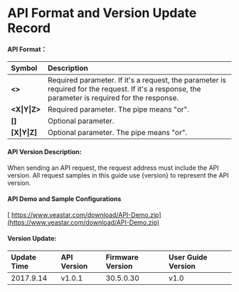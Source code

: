 # API Format and Version Update Record

#### **API Format：**

| **Symbol** | **Description** |
| :--- | :--- |
| **&lt;&gt;** | Required parameter. If it's a request, the parameter is required for the request. If it's a response, the parameter is required for the response. |
| **&lt;X\|Y\|Z&gt;** | Required parameter. The pipe means "or". |
| **\[\]** | Optional parameter. |
| **\[X\|Y\|Z\]** | Optional parameter. The pipe means "or". |

#### 

#### API Version Description:

When sending an API request, the request address must include the API version. All request samples in this guide use {version} to represent the API version.

#### API Demo and Sample Configurations

[ https://www.yeastar.com/download/API-Demo.zip](https://www.yeastar.com/download/API-Demo.zip)

#### Version Update:

| **Update Time** | **API Version** | **Firmware Version** | **User Guide Version** |
| :--- | :--- | :--- | :--- |
| 2017.9.14 | v1.0.1 | 30.5.0.30 | v1.0 |



